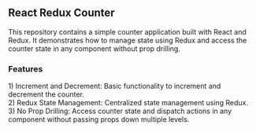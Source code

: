 <h2>React Redux Counter</h2>
This repository contains a simple counter application built with React and Redux. It demonstrates how to manage state using Redux and access the counter state in any component without prop drilling.<br/>
<h3>Features</h3>
1) Increment and Decrement: Basic functionality to increment and decrement the counter.<br/>
2) Redux State Management: Centralized state management using Redux.<br/>
3) No Prop Drilling: Access counter state and dispatch actions in any component without passing props down multiple levels.<br/>
